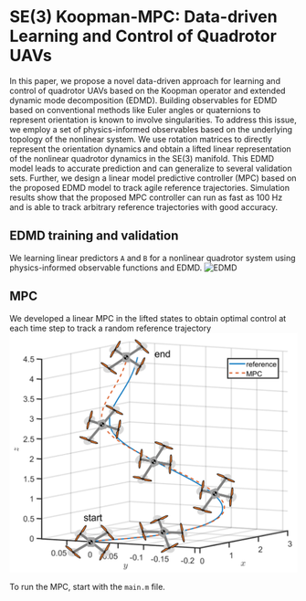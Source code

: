 # SE(3) Koopman-MPC: Data-driven Learning and Control of Quadrotor UAVs
In this paper, we propose a novel data-driven approach for learning and control of quadrotor UAVs based on the Koopman operator and extended dynamic mode decomposition (EDMD). Building observables for EDMD based on conventional methods like Euler angles or quaternions to represent orientation is known to involve singularities. To address this issue, we employ a set of physics-informed observables based on the underlying topology of the nonlinear system. We use rotation matrices to directly represent the orientation dynamics and obtain a lifted linear representation of the nonlinear quadrotor dynamics in the SE(3) manifold. This EDMD model leads to accurate prediction and can generalize to several validation sets. Further, we design a linear model predictive controller (MPC) based on the proposed EDMD model to track agile reference trajectories. Simulation results show that the proposed MPC controller can run as fast as 100 Hz and is able to track arbitrary reference trajectories with good accuracy.

## EDMD training and validation
We learning linear predictors ```A``` and ```B``` for a nonlinear quadrotor system using physics-informed observable functions and EDMD.
![EDMD](Figrures/EDMD_evalutation_1.png)

## MPC
We developed a linear MPC in the lifted states to obtain optimal control at each time step to track a random reference trajectory
![Screenshot](Figures/MPC_traj_2.png)

To run the MPC, start with the ```main.m``` file.
